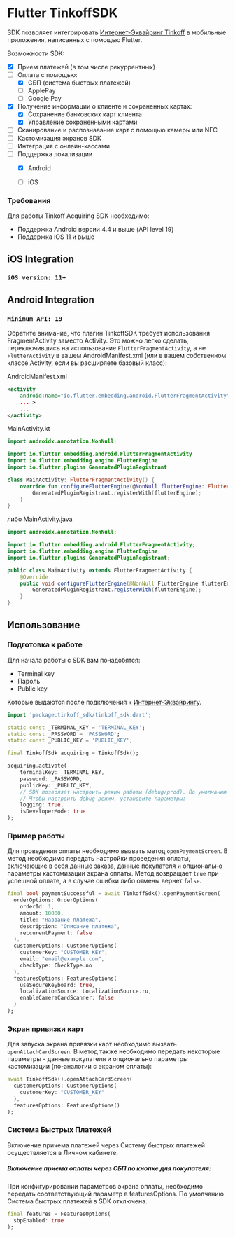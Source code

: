 # Flutter TinkoffSDK

SDK позволяет интегрировать [Интернет-Эквайринг Tinkoff][acquiring] в мобильные приложения, написанных с помощью Flutter.

Возможности SDK:

* [x] Прием платежей (в том числе рекуррентных)
* [ ]  Оплата с помощью:
    * [x] СБП (система быстрых платежей)
    * [ ]  ApplePay
    * [ ]  Google Pay
* [x] Получение информации о клиенте и сохраненных картах:
    * [x] Сохранение банковских карт клиента
    * [x] Управление сохраненными картами
* [ ]  Сканирование и распознавание карт с помощью камеры или NFC
* [ ]  Кастомизация экранов SDK
* [ ]  Интеграция с онлайн-кассами
* [ ]  Поддержка локализации
    * [x] Android
    * [ ] iOS


### Требования
Для работы Tinkoff Acquiring SDK необходимо:
* Поддержка Android версии 4.4 и выше (API level 19)
* Поддержка iOS 11 и выше


## iOS Integration
###  `iOS version: 11+`

## Android Integration
### `Minimum API: 19`

Обратите внимание, что плагин TinkoffSDK требует использования FragmentActivity заместо Activity.
Это можно легко сделать, переключившись на использование `FlutterFragmentActivity`, а не `FlutterActivity` в вашем
AndroidManifest.xml (или в вашем собственном классе Activity, если вы расширяете базовый класс):

AndroidManifest.xml
```xml
<activity
    android:name="io.flutter.embedding.android.FlutterFragmentActivity"
    ... >
    ...
</activity>
```

MainActivity.kt
```kotlin
import androidx.annotation.NonNull;

import io.flutter.embedding.android.FlutterFragmentActivity
import io.flutter.embedding.engine.FlutterEngine
import io.flutter.plugins.GeneratedPluginRegistrant

class MainActivity: FlutterFragmentActivity() {
    override fun configureFlutterEngine(@NonNull flutterEngine: FlutterEngine) {
        GeneratedPluginRegistrant.registerWith(flutterEngine);
    }
}
```

либо MainActivity.java
```java
import androidx.annotation.NonNull;

import io.flutter.embedding.android.FlutterFragmentActivity;
import io.flutter.embedding.engine.FlutterEngine;
import io.flutter.plugins.GeneratedPluginRegistrant;

public class MainActivity extends FlutterFragmentActivity {
    @Override
    public void configureFlutterEngine(@NonNull FlutterEngine flutterEngine) {
        GeneratedPluginRegistrant.registerWith(flutterEngine);
    }
}
```

## Использование
### Подготовка к работе
Для начала работы с SDK вам понадобятся:
* Terminal key
* Пароль
* Public key

Которые выдаются после подключения к [Интернет-Эквайрингу][acquiring].

```dart
import 'package:tinkoff_sdk/tinkoff_sdk.dart';

static const _TERMINAL_KEY = 'TERMINAL_KEY';
static const _PASSWORD = 'PASSWORD';
static const _PUBLIC_KEY = 'PUBLIC_KEY';

final TinkoffSdk acquiring = TinkoffSdk();

acquiring.activate(
    terminalKey: _TERMINAL_KEY,
    password: _PASSWORD,
    publicKey: _PUBLIC_KEY,
    // SDK позволяет настроить режим работы (debug/prod). По умолчанию - режим prod.
    // Чтобы настроить debug режим, установите параметры:
    logging: true,
    isDeveloperMode: true
);
```

### Пример работы

Для проведения оплаты необходимо вызвать метод `openPaymentScreen`.
В метод необходимо передать настройки проведения оплаты, включающие в себя данные заказа, данные покупателя и опционально параметры кастомизации экрана оплаты.
Метод возвращает `true` при успешной оплате, а в случае ошибки либо отмены вернет `false`.
```dart
final bool paymentSuccessful = await TinkoffSdk().openPaymentScreen(
  orderOptions: OrderOptions(
    orderId: 1,
    amount: 10000,
    title: "Название платежа",
    description: "Описание платежа",
    reccurentPayment: false
  ),
  customerOptions: CustomerOptions(
    customerKey: "CUSTOMER_KEY",
    email: "email@example.com",
    checkType: CheckType.no
  ),
  featuresOptions: FeaturesOptions(
    useSecureKeyboard: true,
    localizationSource: LocalizationSource.ru,
    enableCameraCardScanner: false
  )
);
```

### Экран привязки карт

Для запуска экрана привязки карт необходимо вызвать `openAttachCardScreen`.
В метод также необходимо передать некоторые параметры - данные покупателя и опционально параметры кастомизации (по-аналогии с экраном оплаты):

```dart
await TinkoffSdk().openAttachCardScreen(
  customerOptions: CustomerOptions(
    customerKey: "CUSTOMER_KEY"
  ),
  featuresOptions: FeaturesOptions()
);
```

### Система Быстрых Платежей

Включение причема платежей через Систему быстрых платежей осуществляется в Личном кабинете.

##### Включение приема оплаты через СБП по кнопке для покупателя:

При конфигурировании параметров экрана оплаты, необходимо передать соответствующий параметр в featuresOptions.
По умолчанию Система быстрых платежей в SDK отключена.

```dart
final features = FeaturesOptions(
  sbpEnabled: true
);
```

[acquiring]: https://www.tinkoff.ru/business/internet-acquiring/